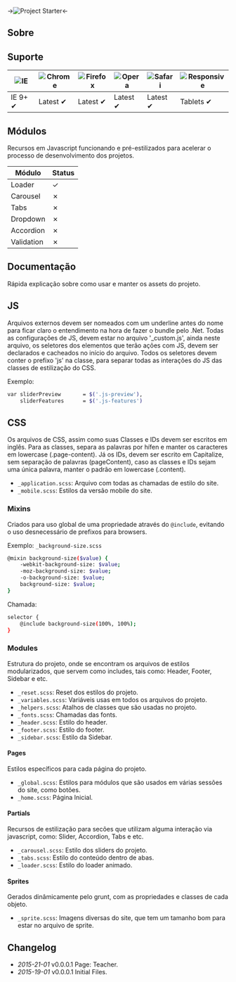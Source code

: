 ->![Project Starter](http://wallaceerick.com.br/clientes/project-starter/logo.png)<-

## Sobre

## Suporte

![IE](https://raw.github.com/alrra/browser-logos/master/internet-explorer/internet-explorer_48x48.png) | ![Chrome](https://raw.github.com/alrra/browser-logos/master/chrome/chrome_48x48.png) | ![Firefox](https://raw.github.com/alrra/browser-logos/master/firefox/firefox_48x48.png) | ![Opera](https://raw.github.com/alrra/browser-logos/master/opera/opera_48x48.png) | ![Safari](https://raw.github.com/alrra/browser-logos/master/safari/safari_48x48.png) | ![Responsive](http://navegatium.com/assets/images/mobile.png)
--- | --- | --- | --- | --- | ---
IE 9+ ✔ | Latest ✔ | Latest ✔ | Latest ✔ | Latest ✔ | Tablets ✔

## Módulos

Recursos em Javascript funcionando e pré-estilizados para acelerar o processo de desenvolvimento dos projetos.

Módulo | Status
------------ | -------------
Loader | ✓
Carousel | ✗
Tabs | ✗
Dropdown | ✗
Accordion | ✗
Validation | ✗

## Documentação

Rápida explicação sobre como usar e manter os assets do projeto.

## JS

Arquivos externos devem ser nomeados com um underline antes do nome para ficar claro o entendimento na hora de fazer o bundle pelo .Net.
Todas as configurações de JS, devem estar no arquivo '_custom.js', ainda neste arquivo, os seletores dos elementos que terão ações com JS, devem ser declarados e cacheados no início do arquivo.
Todos os seletores devem conter o prefixo 'js' na classe, para separar todas as interações do JS das classes de estilização do CSS.

Exemplo:
```bash
var sliderPreview       = $('.js-preview'),
    sliderFeatures      = $('.js-features')
```

## CSS

Os arquivos de CSS, assim como suas Classes e IDs devem ser escritos em inglês.
Para as classes, separa as palavras por hífen e manter os caracteres em lowercase (.page-content). Já os IDs, devem ser escrito em Capitalize, sem separação de palavras (pageContent), caso as classes e IDs sejam uma única palavra, manter o padrão em lowercase (.content).

* `_application.scss`: Arquivo com todas as chamadas de estilo do site.
* `_mobile.scss`: Estilos da versão mobile do site.

### Mixins
Criados para uso global de uma propriedade através do `@include`, evitando o uso desnecessário de prefixos para browsers.

Exemplo: `_background-size.scss`

```bash
@mixin background-size($value) {
    -webkit-background-size: $value;
    -moz-background-size: $value;
    -o-background-size: $value;
    background-size: $value;
}
```

Chamada:
```bash
selector {
    @include background-size(100%, 100%);
}
```

### Modules
Estrutura do projeto, onde se encontram os arquivos de estilos modularizados, que servem como includes, tais como: Header, Footer, Sidebar e etc.

* `_reset.scss`: Reset dos estilos do projeto.
* `_variables.scss`: Variáveis usas em todos os arquivos do projeto.
* `_helpers.scss`: Atalhos de classes que são usadas no projeto.
* `_fonts.scss`: Chamadas das fonts.
* `_header.scss`: Estilo do header.
* `_footer.scss`: Estilo do footer.
* `_sidebar.scss`: Estilo da Sidebar.

#### Pages
Estilos específicos para cada página do projeto.

* `_global.scss`: Estilos para módulos que são usados em várias sessões do site, como botões.
* `_home.scss`: Página Inicial.

#### Partials
Recursos de estilização para secões que utilizam alguma interação via javascript, como: Slider, Accordion, Tabs e etc.

* `_carousel.scss`: Estilo dos sliders do projeto. 
* `_tabs.scss`: Estilo do conteúdo dentro de abas.
* `_loader.scss`: Estilo do loader animado.

#### Sprites
Gerados dinâmicamente pelo grunt, com as propriedades e classes de cada objeto.

* `_sprite.scss`: Imagens diversas do site, que tem um tamanho bom para estar no arquivo de sprite.


## Changelog
 * *2015-21-01*   v0.0.0.1   Page: Teacher.
 * *2015-19-01*   v0.0.0.1   Initial Files.